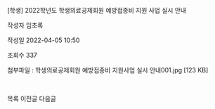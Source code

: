 [학생] 2022학년도 학생의료공제회원 예방접종비 지원 사업 실시 안내



작성자
임초록


작성일
2022-04-05 10:50


조회수
337


첨부파일 : 학생의료공제회원 예방접종비 지원사업 실시 안내001.jpg [123 KB]


﻿﻿





목록
이전글
다음글




